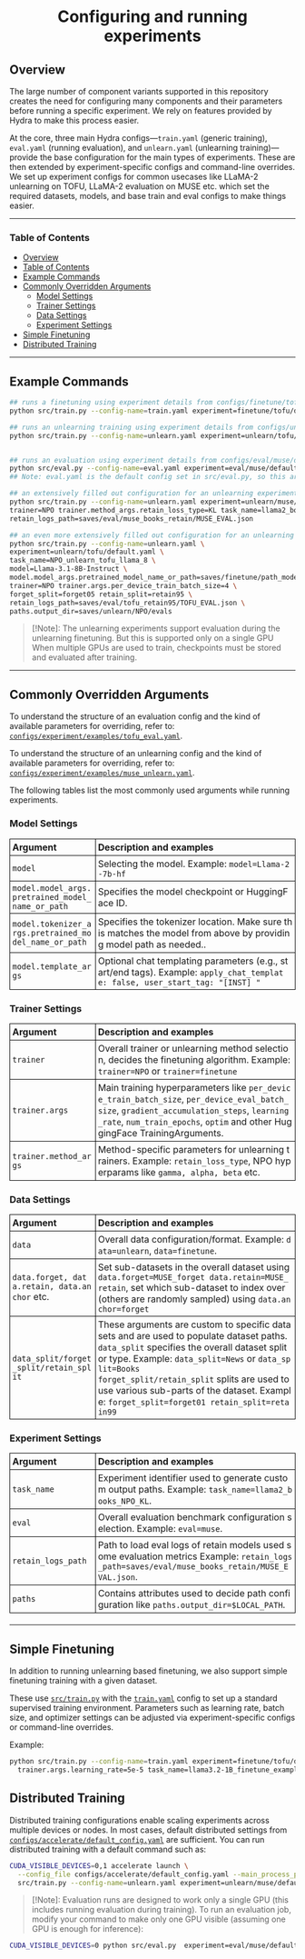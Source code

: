 <div align="center">

# Configuring and running experiments

</div>


## Overview

The large number of component variants supported in this repository creates the need for configuring many components and their parameters before running a specific experiment. We rely on features provided by Hydra to make this process easier.

At the core, three main Hydra configs—`train.yaml` (generic training), `eval.yaml` (running evaluation), and `unlearn.yaml` (unlearning training)—provide the base configuration for the main types of experiments. These are then extended by experiment-specific configs and command-line overrides. We set up experiment configs for common usecases like LLaMA-2 unlearning on TOFU, LLaMA-2 evaluation on MUSE etc. which set the required datasets, models, and base train and eval configs to make things easier.

---

### Table of Contents
- [Overview](#overview)
- [Table of Contents](#table-of-contents)
- [Example Commands](#example-commands)
- [Commonly Overridden Arguments](#commonly-overridden-arguments)
  - [Model Settings](#model-settings)
  - [Trainer Settings](#trainer-settings)
  - [Data Settings](#data-settings)
  - [Experiment Settings](#experiment-settings)
- [Simple Finetuning](#simple-finetuning)
- [Distributed Training](#distributed-training)

---

## Example Commands

```bash
## runs a finetuning using experiment details from configs/finetune/tofu/default.yaml
python src/train.py --config-name=train.yaml experiment=finetune/tofu/default task_name=SAMPLE_TRAIN

## runs an unlearning training using experiment details from configs/unlearn/tofu/default.yaml
python src/train.py --config-name=unlearn.yaml experiment=unlearn/tofu/default task_name=SAMPLE_TRAIN


## runs an evaluation using experiment details from configs/eval/muse/default.yaml
python src/eval.py --config-name=eval.yaml experiment=eval/muse/default task_name=SAMPLE_EVAL
## Note: eval.yaml is the default config set in src/eval.py, so this argument can be omitted

## an extensively filled out configuration for an unlearning experiment
python src/train.py --config-name=unlearn.yaml experiment=unlearn/muse/default data_split=News \
trainer=NPO trainer.method_args.retain_loss_type=KL task_name=llama2_books_NPO_KL \
retain_logs_path=saves/eval/muse_books_retain/MUSE_EVAL.json

## an even more extensively filled out configuration for an unlearning experiment
python src/train.py --config-name=unlearn.yaml \
experiment=unlearn/tofu/default.yaml \
task_name=NPO_unlearn_tofu_llama_8 \
model=Llama-3.1-8B-Instruct \
model.model_args.pretrained_model_name_or_path=saves/finetune/path_model_llama \
trainer=NPO trainer.args.per_device_train_batch_size=4 \
forget_split=forget05 retain_split=retain95 \
retain_logs_path=saves/eval/tofu_retain95/TOFU_EVAL.json \
paths.output_dir=saves/unlearn/NPO/evals
```


> [!Note]: The unlearning experiments support evaluation during the unlearning finetuning. But this is supported only on a single GPU When multiple GPUs are used to train, checkpoints must be stored and evaluated after training.

---

## Commonly Overridden Arguments

To understand the structure of an evaluation config and the kind of available parameters for overriding, refer to: [`configs/experiment/examples/tofu_eval.yaml`](../configs/experiment/examples/tofu_eval.yaml).

To understand the structure of an unlearning config and the kind of available parameters for overriding, refer to: [`configs/experiment/examples/muse_unlearn.yaml`](../configs/experiment/examples/muse_unlearn.yaml).

The following tables list the most commonly used arguments while running experiments.

<style>
  table {
    width: 100%;
    border-collapse: collapse;
    margin-bottom: 20px;
  }
  th, td {
    border: 1px solid #000;
    padding: 4px;
    word-wrap: break-word;
    word-break: break-all;
  }
  th {
    text-align: left;
  }
  col.argument {
    width: 30%;
  }
  col.description {
    width: 70%;
  }
</style>

### <h3>Model Settings</h3>
<table>
  <colgroup>
    <col class="argument">
    <col class="description">
  </colgroup>
  <tr>
    <th>Argument</th>
    <th>Description and examples</th>
  </tr>
  <tr>
    <td><code>model</code></td>
    <td>Selecting the model. Example: <code>model=Llama-2-7b-hf</code></td>
  </tr>
  <tr>
    <td><code>model.model_args.pretrained_model_name_or_path</code></td>
    <td>Specifies the model checkpoint or HuggingFace ID.</td>
  </tr>
  <tr>
    <td><code>model.tokenizer_args.pretrained_model_name_or_path</code></td>
    <td>Specifies the tokenizer location. Make sure this matches the model from above by providing model path as needed..</td>
  </tr>
  <tr>
    <td><code>model.template_args</code></td>
    <td>Optional chat templating parameters (e.g., start/end tags). Example: <code>apply_chat_template: false, user_start_tag: "[INST] "</code></td>
  </tr>
</table>

### <h3>Trainer Settings</h3>
<table>
  <colgroup>
    <col class="argument">
    <col class="description">
  </colgroup>
  <tr>
    <th>Argument</th>
    <th>Description and examples</th>
  </tr>
  <tr>
    <td><code>trainer</code></td>
    <td>Overall trainer or unlearning method selection, decides the finetuning algorithm. Example: <code>trainer=NPO</code> or <code>trainer=finetune</code></td>
  </tr>
  <tr>
    <td><code>trainer.args</code></td>
    <td>Main training hyperparameters like <code>per_device_train_batch_size</code>, <code>per_device_eval_batch_size</code>, <code>gradient_accumulation_steps</code>, <code>learning_rate</code>, <code>num_train_epochs</code>, <code>optim</code> and other HuggingFace TrainingArguments.
    </td>
  </tr>
    <td><code>trainer.method_args</code></td>
    <td>Method-specific parameters for unlearning trainers. Example: <code>retain_loss_type</code>, NPO hyperparams like <code>gamma, alpha, beta</code> etc.</td>
  </tr>
</table>

### <h3>Data Settings</h3>
<table>
  <colgroup>
    <col class="argument">
    <col class="description">
  </colgroup>
  <tr>
    <th>Argument</th>
    <th>Description and examples</th>
  </tr>
  <tr>
    <td><code>data</code></td>
    <td>Overall data configuration/format. Example: <code>data=unlearn</code>, <code>data=finetune</code>.</td>
  </tr>
  <tr>
    <td><code>data.forget, data.retain, data.anchor</code> etc.</td>
    <td>Set sub-datasets in the overall dataset using <code>data.forget=MUSE_forget data.retain=MUSE_retain</code>, set which sub-dataset to index over (others are randomly sampled) using <code>data.anchor=forget</code></td>
  </tr>
  <tr>
    <td><code>data_split/forget_split/retain_split</code></td>
    <td>These arguments are custom to specific datasets and are used to populate dataset paths.
    <br>
    <code>data_split</code> specifies the overall dataset split or type. Example: <code>data_split=News</code> or <code>data_split=Books</code>
    <br>
    <code>forget_split/retain_split</code> splits are used to use various sub-parts of the dataset. Example: <code>forget_split=forget01 retain_split=retain99</code></td>
  </tr>
</table>

### <h3>Experiment Settings</h3>
<table>
  <colgroup>
    <col class="argument">
    <col class="description">
  </colgroup>
  <tr>
    <th>Argument</th>
    <th>Description and examples</th>
  </tr>
  <tr>
    <td><code>task_name</code></td>
    <td>
      Experiment identifier used to generate custom output paths. 
      Example: <code>task_name=llama2_books_NPO_KL</code>.
    </td>
  </tr>
  <tr>
    <td><code>eval</code></td>
    <td>
      Overall evaluation benchmark configuration selection.
      Example: <code>eval=muse</code>.
    </td>
  </tr>
  <tr>
    <td><code>retain_logs_path</code></td>
    <td>
      Path to load eval logs of retain models used some evaluation metrics
      Example: <code>retain_logs_path=saves/eval/muse_books_retain/MUSE_EVAL.json</code>.
    </td>
  </tr>
  <tr>
    <td><code>paths</code></td>
    <td>
      Contains attributes used to decide path configuration like <code>paths.output_dir=$LOCAL_PATH</code>.
    </td>
  </tr>
</table>


---


## Simple Finetuning

In addition to running unlearning based finetuning, we also support simple finetuning training with a given dataset. 

These use [`src/train.py`](../src/train.py) with the [`train.yaml`](../train.yaml) config to set up a standard supervised training environment. Parameters such as learning rate, batch size, and optimizer settings can be adjusted via experiment-specific configs or command-line overrides.

Example:

```bash
python src/train.py --config-name=train.yaml experiment=finetune/tofu/default \
  trainer.args.learning_rate=5e-5 task_name=llama3.2-1B_finetune_example
```

<!-- --- -->

## Distributed Training

Distributed training configurations enable scaling experiments across multiple devices or nodes. In most cases, default distributed settings from [`configs/accelerate/default_config.yaml`](../configs/accelerate/default_config.yaml) are sufficient. You can run distributed training with a default command such as:

```bash
CUDA_VISIBLE_DEVICES=0,1 accelerate launch \
  --config_file configs/accelerate/default_config.yaml --main_process_port 18765 \
  src/train.py --config-name=unlearn.yaml experiment=unlearn/muse/default.yaml task_name=DISTRIBUTED_TRAIN
```

> [!Note]: Evaluation runs are designed to work only a single GPU (this includes running evaluation during training). To run an evaluation job, modify your command to make only one GPU visible (assuming one GPU is enough for inference):

```bash
CUDA_VISIBLE_DEVICES=0 python src/eval.py  experiment=eval/muse/default.yaml task_name=SAMPLE_EVAL
```
